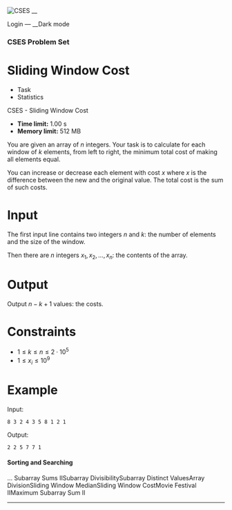 ![CSES](/logo.png?1) __

Login — __Dark mode

### CSES Problem Set

# Sliding Window Cost

  * Task
  * Statistics

CSES - Sliding Window Cost

  * **Time limit:** 1.00 s
  * **Memory limit:** 512 MB

You are given an array of $n$ integers. Your task is to calculate for each
window of $k$ elements, from left to right, the minimum total cost of making
all elements equal.

You can increase or decrease each element with cost $x$ where $x$ is the
difference between the new and the original value. The total cost is the sum
of such costs.

# Input

The first input line contains two integers $n$ and $k$: the number of elements
and the size of the window.

Then there are $n$ integers $x_1,x_2,\ldots,x_n$: the contents of the array.

# Output

Output $n-k+1$ values: the costs.

# Constraints

  * $1 \le k \le n \le 2 \cdot 10^5$
  * $1 \le x_i \le 10^9$

# Example

Input:

``` 8 3 2 4 3 5 8 1 2 1 ```

Output:

``` 2 2 5 7 7 1 ```

#### Sorting and Searching

... Subarray Sums IISubarray DivisibilitySubarray Distinct ValuesArray
DivisionSliding Window MedianSliding Window CostMovie Festival IIMaximum
Subarray Sum II

* * *

